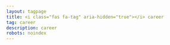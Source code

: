 ```yaml
---
layout: tagpage
title: <i class="fas fa-tag" aria-hidden="true"></i> career
tag: career
description: career
robots: noindex
---
```

